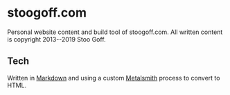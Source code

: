 
# stoogoff.com

Personal website content and build tool of stoogoff.com. All written content is copyright 2013--2019 Stoo Goff.

## Tech

Written in [Markdown](https://www.markdownguide.org/) and using a custom [Metalsmith](https://metalsmith.io/) process to convert to HTML.
